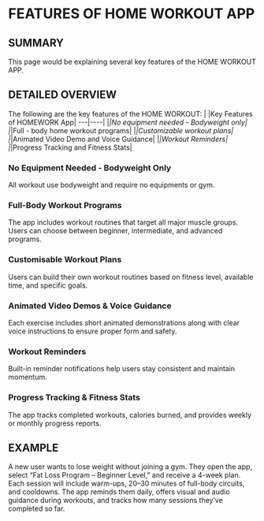 # FEATURES OF HOME WORKOUT APP
## SUMMARY 
This page would be explaining several key features of the HOME WORKOUT APP. 
## DETAILED OVERVIEW
The following are the key features of the HOME WORKOUT: 
|   |Key Features of HOMEWORK App|
---|----|
|*|No equipment needed - Bodyweight only|
|*|Full - body home workout programs|
|*|Customizable workout plans|
|*|Animated Video Demo and Voice Guidance|
|*|Workout Reminders|
|*|Progress Tracking and Fitness Stats|

### No Equipment Needed - Bodyweight Only 
All workout use bodyweight and require no equipments or gym.

### Full-Body Workout Programs
The app includes workout routines that target all major muscle groups. Users can choose between beginner, intermediate, and advanced programs.

### Customisable Workout Plans
Users can build their own workout routines based on fitness level, available time, and specific goals.

### Animated Video Demos & Voice Guidance
Each exercise includes short animated demonstrations along with clear voice instructions to ensure proper form and safety.

### Workout Reminders
Built-in reminder notifications help users stay consistent and maintain momentum.

### Progress Tracking & Fitness Stats
The app tracks completed workouts, calories burned, and provides weekly or monthly progress reports.

## EXAMPLE
A new user wants to lose weight without joining a gym. They open the app, select “Fat Loss Program – Beginner Level,” and receive a 4-week plan. Each session will include warm-ups, 20–30 minutes of full-body circuits, and cooldowns. The app reminds them daily, offers visual and audio guidance during workouts, and tracks how many sessions they’ve completed so far.

